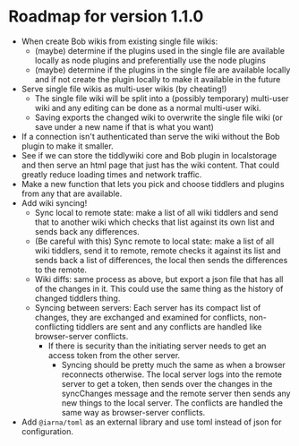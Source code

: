 # Roadmap for version 1.1.0

- When create Bob wikis from existing single file wikis:
  - (maybe) determine if the plugins used in the single file are available
    locally as node plugins and preferentially use the node plugins
  - (maybe) determine if the plugins in the single file are available locally
    and if not create the plugin locally to make it available in the future
- Serve single file wikis as multi-user wikis (by cheating!)
  - The single file wiki will be split into a (possibly temporary) multi-user
    wiki and any editing can be done as a normal multi-user wiki.
  - Saving exports the changed wiki to overwrite the single file wiki (or save
    under a new name if that is what you want)
- If a connection isn't authenticated than serve the wiki without the Bob
  plugin to make it smaller.
- See if we can store the tiddlywiki core and Bob plugin in localstorage and
  then serve an html page that just has the wiki content. That could greatly
  reduce loading times and network traffic.
- Make a new function that lets you pick and choose tiddlers and plugins from
  any that are available.
- Add wiki syncing!
  - Sync local to remote state: make a list of all wiki tiddlers and send that
    to another wiki which checks that list against its own list and sends back
    any differences.
  - (Be careful with this) Sync remote to local state: make a list of all wiki
    tiddlers, send it to remote, remote checks it against its list and sends
    back a list of differences, the local then sends the differences to the
    remote.
  - Wiki diffs: same process as above, but export a json file that has all of
    the changes in it. This could use the same thing as the history of changed
    tiddlers thing.
  - Syncing between servers: Each server has its compact list of changes, they
    are exchanged and examined for conflicts, non-conflicting tiddlers are sent
    and any conflicts are handled like browser-server conflicts.
    - If there is security than the initiating server needs to get an access
      token from the other server.
      - Syncing should be pretty much the same as when a browser reconnects otherwise. The local server logs into the remote server to get a token, then sends over the changes in the syncChanges message and the remote server then sends any new things to the local server. The conflicts are handled the same way as browser-server conflicts.
- Add `@iarna/toml` as an external library and use toml instead of json for
  configuration.
